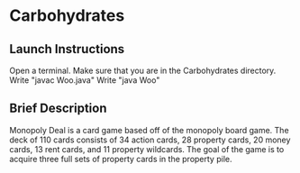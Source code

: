# Carbohydrates

## Launch Instructions

Open a terminal.
Make sure that you are in the Carbohydrates directory. 
Write "javac Woo.java"
Write "java Woo"

## Brief Description

Monopoly Deal is a card game based off of the monopoly board game. The deck of 110 cards consists of 34 action cards, 28 property cards, 20 money cards, 13 rent cards, and 11 property wildcards. The goal of the game is to acquire three full sets of property cards in the property pile.
